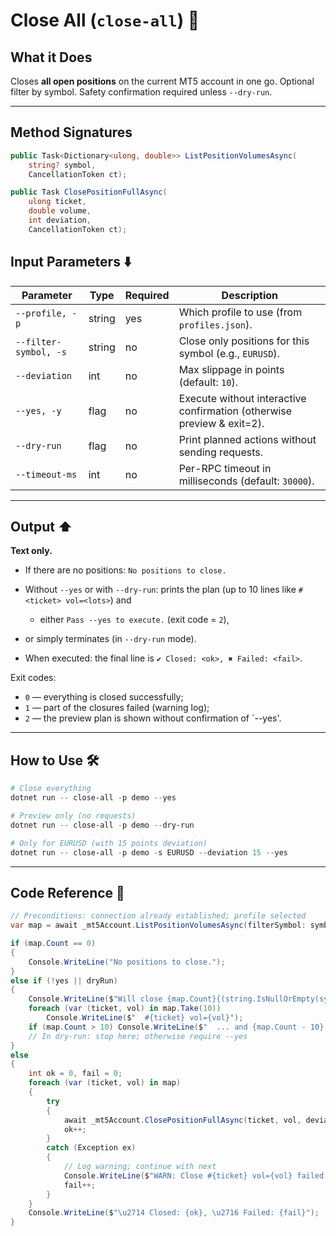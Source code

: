 # Close All (`close-all`) 🧹

## What it Does

Closes **all open positions** on the current MT5 account in one go. Optional filter by symbol. Safety confirmation required unless `--dry-run`.

---
## Method Signatures

```csharp
public Task<Dictionary<ulong, double>> ListPositionVolumesAsync(
    string? symbol,
    CancellationToken ct);

public Task ClosePositionFullAsync(
    ulong ticket,
    double volume,
    int deviation,
    CancellationToken ct);
```

## Input Parameters ⬇️

| Parameter             | Type   | Required | Description                                                            |
| --------------------- | ------ | -------- | ---------------------------------------------------------------------- |
| `--profile, -p`       | string | yes      | Which profile to use (from `profiles.json`).                           |
| `--filter-symbol, -s` | string | no       | Close only positions for this symbol (e.g., `EURUSD`).                 |
| `--deviation`         | int    | no       | Max slippage in points (default: `10`).                                |
| `--yes, -y`           | flag   | no       | Execute without interactive confirmation (otherwise preview & exit=2). |
| `--dry-run`           | flag   | no       | Print planned actions without sending requests.                        |
| `--timeout-ms`        | int    | no       | Per-RPC timeout in milliseconds (default: `30000`).                    |

---

## Output ⬆️

**Text only.**

* If there are no positions: `No positions to close.`
* Without `--yes` or with `--dry-run`: prints the plan (up to 10 lines like `#<ticket> vol=<lots>`) and

  * either `Pass --yes to execute.` (exit code = `2`),
* or simply terminates (in `--dry-run` mode).
* When executed: the final line is `✔ Closed: <ok>, ✖ Failed: <fail>`.

Exit codes:

* `0` — everything is closed successfully;
* `1` — part of the closures failed (warning log);
* `2` — the preview plan is shown without confirmation of `--yes'.

---

## How to Use 🛠️

```powershell
# Close everything
dotnet run -- close-all -p demo --yes

# Preview only (no requests)
dotnet run -- close-all -p demo --dry-run

# Only for EURUSD (with 15 points deviation)
dotnet run -- close-all -p demo -s EURUSD --deviation 15 --yes
```

---

## Code Reference 🧩

```csharp
// Preconditions: connection already established; profile selected
var map = await _mt5Account.ListPositionVolumesAsync(filterSymbol: symbol, CancellationToken.None);

if (map.Count == 0)
{
    Console.WriteLine("No positions to close.");
}
else if (!yes || dryRun)
{
    Console.WriteLine($"Will close {map.Count}{(string.IsNullOrEmpty(symbol) ? "" : $" for {symbol}")} Deviation={deviation}");
    foreach (var (ticket, vol) in map.Take(10))
        Console.WriteLine($"  #{ticket} vol={vol}");
    if (map.Count > 10) Console.WriteLine($"  ... and {map.Count - 10} more");
    // In dry-run: stop here; otherwise require --yes
}
else
{
    int ok = 0, fail = 0;
    foreach (var (ticket, vol) in map)
    {
        try
        {
            await _mt5Account.ClosePositionFullAsync(ticket, vol, deviation, CancellationToken.None);
            ok++;
        }
        catch (Exception ex)
        {
            // Log warning; continue with next
            Console.WriteLine($"WARN: Close #{ticket} vol={vol} failed: {ex.Message}");
            fail++;
        }
    }
    Console.WriteLine($"\u2714 Closed: {ok}, \u2716 Failed: {fail}");
}
```
